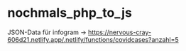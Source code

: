 # nochmals_php_to_js

JSON-Data für infogram -> https://nervous-cray-606d21.netlify.app/.netlify/functions/covidcases?anzahl=5

